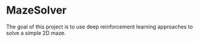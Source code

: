 # MazeSolver

The goal of this project is to use deep reinforcement learning approaches to solve a simple 2D maze.